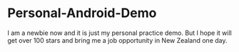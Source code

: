 # Personal-Android-Demo
I am a newbie now and it is just my personal practice demo.
But I hope it will get over 100 stars and bring me a job opportunity in New Zealand one day.
